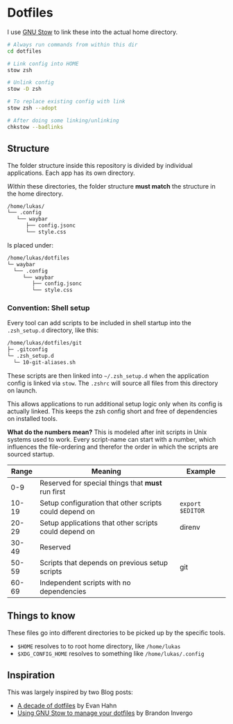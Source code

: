 # Dotfiles

I use [GNU Stow](https://www.gnu.org/software/stow/manual/stow.html#Installing-Packages) to link these into the actual home directory.

```bash
# Always run commands from within this dir
cd dotfiles

# Link config into HOME
stow zsh

# Unlink config
stow -D zsh

# To replace existing config with link
stow zsh --adopt

# After doing some linking/unlinking
chkstow --badlinks
```

## Structure

The folder structure inside this repository is divided by individual applications. Each app has its own directory.

_Within_ these directories, the folder structure **must match** the structure in the home directory.

```bash
/home/lukas/
└── .config
   └── waybar
      ├── config.jsonc
      └── style.css
```

Is placed under:

```bash
/home/lukas/dotfiles
└─ waybar
  └── .config
     └── waybar
        ├── config.jsonc
        └── style.css
```

### Convention: Shell setup

Every tool can add scripts to be included in shell startup into the `.zsh_setup.d` directory, like this:

```bash
/home/lukas/dotfiles/git
├─ .gitconfig
└─ .zsh_setup.d
  └─ 10-git-aliases.sh
```

These scripts are then linked into `~/.zsh_setup.d` when the application config is linked via `stow`.
The `.zshrc` will source all files from this directory on launch.

This allows applications to run additional setup logic only when its config is actually linked.
This keeps the zsh config short and free of dependencies on installed tools.

**What do the numbers mean?**
This is modeled after init scripts in Unix systems used to work.
Every script-name can start with a number, which influences the file-ordering and therefor the order in which the scripts are sourced startup.

| Range | Meaning | Example |
| --- | --- | --- |
| 0-9 | Reserved for special things that **must** run first |
| 10-19 | Setup configuration that other scripts could depend on | `export $EDITOR` |
| 20-29 | Setup applications that other scripts could depend on | direnv |
| 30-49 | Reserved |
| 50-59 | Scripts that depends on previous setup scripts | git |
| 60-69 | Independent scripts with no dependencies | 

## Things to know

These files go into different directories to be picked up by the specific tools.

* `$HOME` resolves to to root home directory, like `/home/lukas`
* `$XDG_CONFIG_HOME` resolves to something like `/home/lukas/.config`

## Inspiration

This was largely inspired by two Blog posts:

* [A decade of dotfiles](https://evanhahn.com/a-decade-of-dotfiles/) by Evan Hahn
* [Using GNU Stow to manage your dotfiles](https://brandon.invergo.net/news/2012-05-26-using-gnu-stow-to-manage-your-dotfiles.html) by Brandon Invergo

